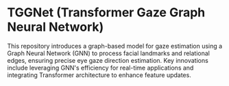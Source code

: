 # TGGNet (Transformer Gaze Graph Neural Network)
This repository introduces a graph-based model for gaze estimation using a Graph Neural Network (GNN) to process facial landmarks and relational edges, ensuring precise eye gaze direction estimation. Key innovations include leveraging GNN's efficiency for real-time applications and integrating Transformer architecture to enhance feature updates.
